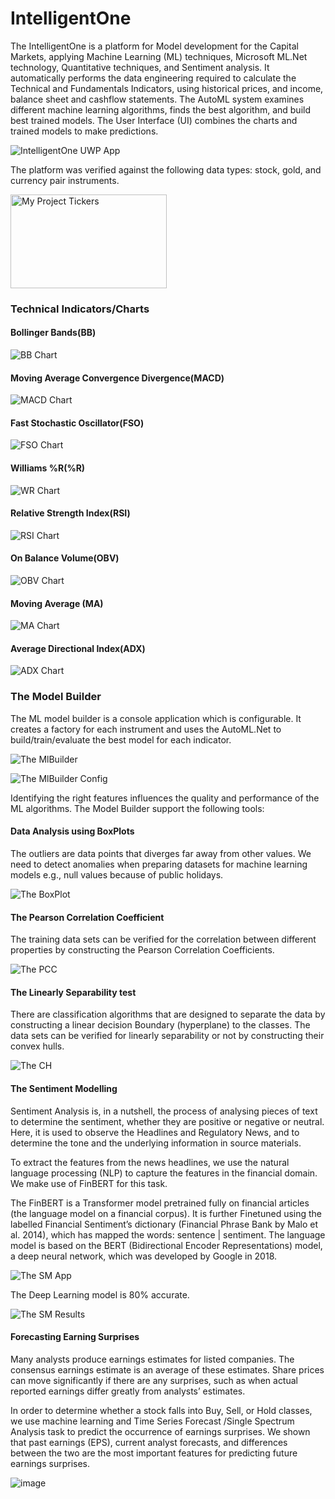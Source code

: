 # IntelligentOne
The IntelligentOne is a platform for Model development for the Capital Markets, applying Machine Learning (ML) techniques, Microsoft ML.Net technology, Quantitative techniques, and Sentiment analysis. It automatically performs the data engineering required to calculate the Technical and Fundamentals Indicators, using historical prices, and income, balance sheet and cashflow statements. The AutoML system examines different machine learning algorithms, finds the best algorithm, and build best trained models. The User Interface (UI) combines the charts and trained models to make predictions.

![IntelligentOne UWP App](/images/IntelligentOneScreenshot1.png)

The platform was verified against the following data types: stock, gold, and currency pair instruments.

<img src="./images/IntelligentOneScreenshot0.png" alt="My Project Tickers" width="250" height="150">

### Technical Indicators/Charts
#### Bollinger Bands(BB)
![BB Chart](/images/IntelligentOneScreenshot3.png)

#### Moving Average Convergence Divergence(MACD)
![MACD Chart](/images/IntelligentOneScreenshot4.png)

#### Fast Stochastic Oscillator(FSO) 
![FSO Chart](/images/IntelligentOneScreenshot5.png)

#### Williams %R(%R) 
![WR Chart](/images/IntelligentOneScreenshot6.png)

#### Relative Strength Index(RSI) 
![RSI Chart](/images/IntelligentOneScreenshot7.png)

#### On Balance Volume(OBV)
![OBV Chart](/images/IntelligentOneScreenshot8.png)

#### Moving Average (MA)
![MA Chart](/images/IntelligentOneScreenshot9.png)

#### Average Directional Index(ADX)
![ADX Chart](/images/IntelligentOneScreenshot10.png)

### The Model Builder
The ML model builder is a console application which is configurable. It creates a factory for each instrument and uses the AutoML.Net to build/train/evaluate the best model for each indicator.

![The MlBuilder](/images/IntelligentOneScreenshot25.png)

![The MlBuilder Config](/images/IntelligentOneScreenshot26.png)

Identifying the right features influences the quality and performance of the ML algorithms. The Model Builder support the following tools:

#### Data Analysis using BoxPlots
The outliers are data points that diverges far away from other values. We need to detect anomalies when preparing datasets for machine learning models e.g., null values because of public holidays.

![The BoxPlot](/images/IntelligentOneScreenshot16.png)

#### The Pearson Correlation Coefficient
The training data sets can be verified for the correlation between different properties by constructing the Pearson Correlation Coefficients.

![The PCC](/images/IntelligentOneScreenshot17.png)

#### The Linearly Separability test
There are classification algorithms that are designed to separate the data by constructing a linear decision Boundary (hyperplane) to the classes. The data sets can be verified for linearly separability or not by constructing their convex hulls.

![The CH](/images/IntelligentOneScreenshot18.png)

#### The Sentiment Modelling
Sentiment Analysis is, in a nutshell, the process of analysing pieces of text to determine the sentiment, whether they are positive or negative or neutral. Here, it is used to observe the Headlines and Regulatory News, and to determine the tone and the underlying information in source materials. 

To extract the features from the news headlines, we use the natural language processing (NLP) to capture the features in the financial domain. We make use of FinBERT for this task. 

The FinBERT is a Transformer model pretrained fully on financial articles (the language model on a financial corpus). It is further Finetuned using the labelled Financial Sentiment’s dictionary (Financial Phrase Bank by Malo et al. 2014), which has mapped the 
words: sentence | sentiment. The language model is based on the BERT (Bidirectional Encoder Representations) model, a deep neural network, which was developed by Google in 2018.

![The SM App](/images/IntelligentOneSentimentAnalysis1.png)

The Deep Learning model is 80% accurate. 

![The SM Results](/images/IntelligentOneSentimentAnalysis2.png)
 
#### Forecasting Earning Surprises
Many analysts produce earnings estimates for listed companies. The consensus earnings estimate is an average of these estimates. Share prices can move significantly if there are any surprises, such as when actual reported earnings differ greatly from analysts’ estimates.

In order to determine whether a stock falls into Buy, Sell, or Hold classes, we use machine learning and Time Series Forecast /Single Spectrum Analysis task to predict the occurrence of earnings surprises. We shown that past earnings (EPS), current analyst forecasts, and differences  between the two are the most important features for predicting future earnings surprises.

![image](/images/IntelligentOneEarningSurprises.png)








